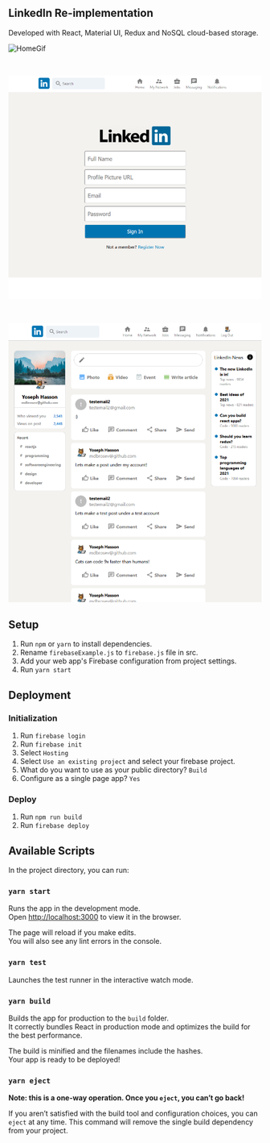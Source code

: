 ## LinkedIn Re-implementation
Developed with React, Material UI, Redux and NoSQL cloud-based storage.

![HomeGif](https://github.com/MDbrosev/LinkedIn/blob/master/src/images/LinkedIn.gif)

<br />

![Login page](https://raw.githubusercontent.com/MDbrosev/linkedin/master/src/images/loginRegister.PNG?token=AFPQ6R2LNNA3NCEKUVM2ME3BVPMDO)

<br />

![Home page](https://raw.githubusercontent.com/MDbrosev/linkedin/master/src/images/homepage.PNG?token=AFPQ6R64US3RRJDQY5YHXPLBVPMDM)


## Setup

1. Run `npm` or `yarn` to install dependencies.
2. Rename `firebaseExample.js` to `firebase.js` file in src.
3. Add your web app's Firebase configuration from project settings.
4. Run `yarn start`

## Deployment

### Initialization
1. Run `firebase login`
2. Run `firebase init`
3. Select `Hosting`
4. Select `Use an existing project` and select your firebase project.
5. What do you want to use as your public directory? `Build`
6. Configure as a single page app? `Yes`

### Deploy
1. Run `npm run build`
2. Run `firebase deploy`

## Available Scripts

In the project directory, you can run:

### `yarn start`

Runs the app in the development mode.<br />
Open [http://localhost:3000](http://localhost:3000) to view it in the browser.

The page will reload if you make edits.<br />
You will also see any lint errors in the console.

### `yarn test`

Launches the test runner in the interactive watch mode.<br />

### `yarn build`

Builds the app for production to the `build` folder.<br />
It correctly bundles React in production mode and optimizes the build for the best performance.

The build is minified and the filenames include the hashes.<br />
Your app is ready to be deployed!


### `yarn eject`

**Note: this is a one-way operation. Once you `eject`, you can’t go back!**

If you aren’t satisfied with the build tool and configuration choices, you can `eject` at any time. This command will remove the single build dependency from your project.
